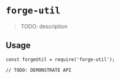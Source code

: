 # `forge-util`

> TODO: description

## Usage

```
const forgeUtil = require('forge-util');

// TODO: DEMONSTRATE API
```
